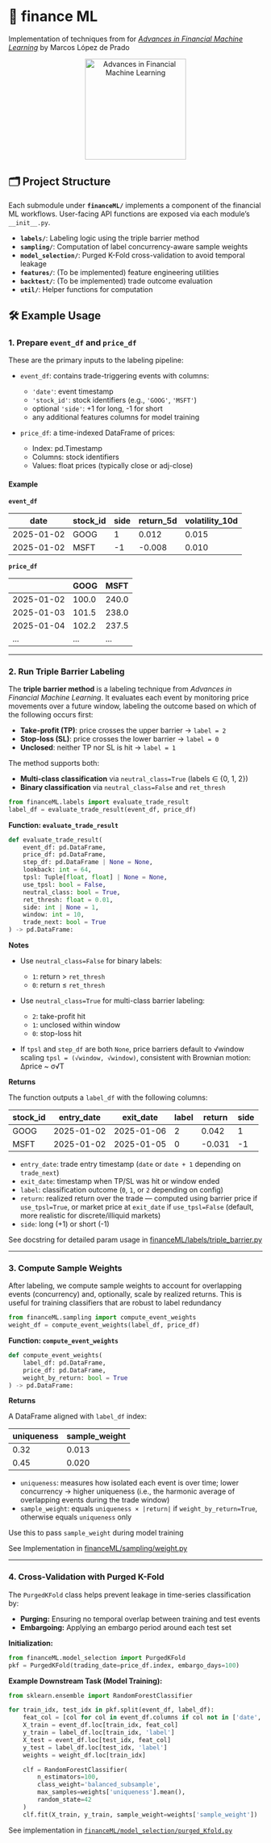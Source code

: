 # 📘 finance ML

Implementation of techniques from for [*Advances in Financial Machine Learning*](https://www.wiley.com/en-fr/Advances+in+Financial+Machine+Learning-p-9781119482109) by Marcos López de Prado

<p align="center">
  <img src="https://www.wiley.com/storefront-pdp-assets/_next/image?url=https%3A%2F%2Fmedia.wiley.com%2Fproduct_data%2FcoverImage300%2F89%2F11194820%2F1119482089.jpg&w=640&q=75" alt="Advances in Financial Machine Learning" width="200"/>
</p>

## 🗂️ Project Structure

Each submodule under **`financeML/`** implements a component of the financial ML workflows. User-facing API functions are exposed via each module’s `__init__.py`.

* **`labels/`**: Labeling logic using the triple barrier method
* **`sampling/`**: Computation of label concurrency-aware sample weights
* **`model_selection/`**: Purged K-Fold cross-validation to avoid temporal leakage
* **`features/`**: (To be implemented) feature engineering utilities
* **`backtest/`**: (To be implemented) trade outcome evaluation
* **`util/`**: Helper functions for computation

## 🛠️ Example Usage

### 1. Prepare `event_df` and `price_df`

These are the primary inputs to the labeling pipeline:

* `event_df`: contains trade-triggering events with columns:

  * `'date'`: event timestamp
  * `'stock_id'`: stock identifiers (e.g., `'GOOG'`, `'MSFT'`)
  * optional `'side'`: +1 for long, -1 for short
  * any additional features columns for model training

* `price_df`: a time-indexed DataFrame of prices:

  * Index: pd.Timestamp
  * Columns: stock identifiers
  * Values: float prices (typically close or adj-close)

#### Example

**`event_df`**

| date       | stock\_id | side | return\_5d | volatility\_10d |
| ---------- | --------- | ---- | ---------- | --------------- |
| 2025-01-02 | GOOG      | 1    | 0.012      | 0.015           |
| 2025-01-02 | MSFT      | -1   | -0.008     | 0.010           |

**`price_df`**

|            | GOOG  | MSFT  |
| ---------- | ----- | ----- |
| 2025-01-02 | 100.0 | 240.0 |
| 2025-01-03 | 101.5 | 238.0 |
| 2025-01-04 | 102.2 | 237.5 |
| ...        | ...   | ...   |

---

### 2. Run Triple Barrier Labeling

The **triple barrier method** is a labeling technique from *Advances in Financial Machine Learning*. It evaluates each event by monitoring price movements over a future window, labeling the outcome based on which of the following occurs first:

* **Take-profit (TP)**: price crosses the upper barrier → `label = 2`
* **Stop-loss (SL)**: price crosses the lower barrier → `label = 0`
* **Unclosed**: neither TP nor SL is hit → `label = 1`

The method supports both:

* **Multi-class classification** via `neutral_class=True` (labels ∈ {0, 1, 2})
* **Binary classification** via `neutral_class=False` and `ret_thresh`

```python
from financeML.labels import evaluate_trade_result
label_df = evaluate_trade_result(event_df, price_df)
```

**Function: `evaluate_trade_result`**

```python
def evaluate_trade_result(
    event_df: pd.DataFrame,
    price_df: pd.DataFrame,
    step_df: pd.DataFrame | None = None,
    lookback: int = 64,
    tpsl: Tuple[float, float] | None = None,
    use_tpsl: bool = False,
    neutral_class: bool = True,
    ret_thresh: float = 0.01,
    side: int | None = 1, 
    window: int = 10,
    trade_next: bool = True
) -> pd.DataFrame:
```

**Notes**

* Use `neutral_class=False` for binary labels:

  * `1`: return > `ret_thresh`
  * `0`: return ≤ `ret_thresh`
* Use `neutral_class=True` for multi-class barrier labeling:

  * `2`: take-profit hit
  * `1`: unclosed within window
  * `0`: stop-loss hit
* If `tpsl` and `step_df` are both `None`, price barriers default to √window scaling
  `tpsl = (√window, √window)`, consistent with Brownian motion:
  Δprice ~ σ√T

**Returns**

The function outputs a `label_df` with the following columns:

| stock\_id | entry\_date | exit\_date | label | return | side |
| --------- | ----------- | ---------- | ----- | ------ | ---- |
| GOOG      | 2025-01-02  | 2025-01-06 | 2     | 0.042  | 1    |
| MSFT      | 2025-01-02  | 2025-01-05 | 0     | -0.031 | -1   |

* `entry_date`: trade entry timestamp (`date` or `date + 1` depending on `trade_next`)
* `exit_date`: timestamp when TP/SL was hit or window ended
* `label`: classification outcome (`0`, `1`, or `2` depending on config)
* `return`: realized return over the trade — computed using barrier price if `use_tpsl=True`, or market price at `exit_date` if `use_tpsl=False` (default, more realistic for discrete/illiquid markets)
* `side`: long (+1) or short (-1)

See docstring for detailed param usage in [financeML/labels/triple_barrier.py](financeML/labels/triple_barrier.py)

---

### 3. Compute Sample Weights

After labeling, we compute sample weights to account for overlapping events (concurrency) and, optionally, scale by realized returns. This is useful for training classifiers that are robust to label redundancy

```python
from financeML.sampling import compute_event_weights
weight_df = compute_event_weights(label_df, price_df)
```

**Function: `compute_event_weights`**

```python
def compute_event_weights(
    label_df: pd.DataFrame,
    price_df: pd.DataFrame,
    weight_by_return: bool = True
) -> pd.DataFrame:
```

**Returns**

A DataFrame aligned with `label_df` index:

| uniqueness | sample\_weight |
| ---------- | -------------- |
| 0.32       | 0.013          |
| 0.45       | 0.020          |

* `uniqueness`: measures how isolated each event is over time; lower concurrency → higher uniqueness
  (i.e., the harmonic average of overlapping events during the trade window)
* `sample_weight`: equals `uniqueness × |return|` if `weight_by_return=True`, otherwise equals `uniqueness` only

Use this to pass `sample_weight` during model training

See Implementation in [financeML/sampling/weight.py](financeML/sampling/weight.py)

---

### 4. Cross-Validation with Purged K-Fold

The `PurgedKFold` class helps prevent leakage in time-series classification by:

* **Purging:** Ensuring no temporal overlap between training and test events
* **Embargoing:** Applying an embargo period around each test set

**Initialization:**

```python
from financeML.model_selection import PurgedKFold
pkf = PurgedKFold(trading_date=price_df.index, embargo_days=100)
```

**Example Downstream Task (Model Training):**

```python
from sklearn.ensemble import RandomForestClassifier

for train_idx, test_idx in pkf.split(event_df, label_df):
    feat_col = [col for col in event_df.columns if col not in ['date', 'stock_id']]
    X_train = event_df.loc[train_idx, feat_col]
    y_train = label_df.loc[train_idx, 'label']
    X_test = event_df.loc[test_idx, feat_col]
    y_test = label_df.loc[test_idx, 'label']
    weights = weight_df.loc[train_idx]

    clf = RandomForestClassifier(
        n_estimators=100,
        class_weight='balanced_subsample',
        max_samples=weights['uniqueness'].mean(),
        random_state=42
    )
    clf.fit(X_train, y_train, sample_weight=weights['sample_weight'])
```

See implementation in [`financeML/model_selection/purged_Kfold.py`](financeML/model_selection/purged_Kfold.py)
